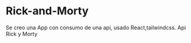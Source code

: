 # Rick-and-Morty
Se creo una App con  consumo de  una api, usado React,tailwindcss. Api Rick y Morty
